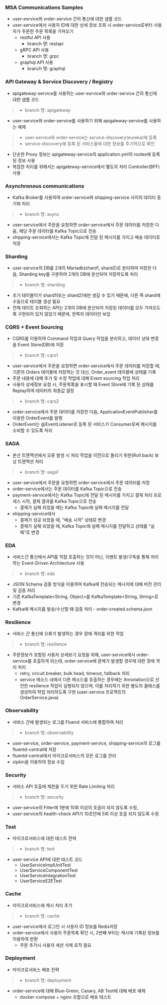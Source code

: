### MSA Communications Samples
* user-esrvice와 order-service 간의 통신에 대한 샘플 코드
* user-service에서 사용자 ID에 대한 상세 정보 조회 시 order-service로부터 사용자가 주문한 주문 목록을 가져오기
    * restful API 사용
        + branch 명: restapi
    * gRPC API 사용
        + branch 명: grpc
    * graphql API 사용
        + branch 명: graphql

### API Gateway & Service Discovery / Registry
* apigateway-service를 사용하는 user-esrvice와 order-service 간의 통신에 대한 샘플 코드
> * branch 명: apigateway
* user-service와 order-service를 사용하기 위해 apigateway-service를 사용하는 예제
> * user-service와 order-service는 service-discovery(eureka)에 등록
> * service-discovery에 등록 된 서비스들에 대한 정보를 주기적으로 확인
* 단순한 Proxy 정보는 apigateway-service의 application.yml의 routes에 등록 된 정보 사용
* 복잡한 처리를 위해서는 apigateway-service에서 별도의 처리 Controller(BFF) 사용

### Asynchronous communications
* Kafka Broker를 사용하여 order-service와 shipping-service 사이의 데이터 동기화 처리
> * branch 명: async
* user-service에서 주문을 요청하면 order-service에서 주문 데이터를 저장한 다음, 해당 주문 데이터를 Kafka Topic으로 전송
* shipping-service에서는 Kafka Topic에 전달 된 메시지를 가지고 배송 데이터로 저장

### Sharding
* user-service의 DB를 2개의 Mariadb(shard1, shard2)로 분리하여 저장한 다음, Sharding key를 구분하여 2개의 DB에 분산되어 저장하도록 처리
> * branch 명: sharding
* 초기 테이블이가 shard1(또는 shard2)에만 생길 수 있기 때문에, 다른 쪽 shard에 수동으로 테이블 생성 필요
* 전체 데이트 조회하는 API는 2개의 DB에 분산되어 저장된 데이터를 모두 가져오도록 구현되어 있지 않았기 때문에, 한쪽의 데이터만 보임

### CQRS + Event Sourcing
* CQRS를 이용하여 Command 작업과 Query 작업을 분리하고, 데이터 상태 변경을 Event Store(DB)에 저장
> * branch 명: cqrs1
* user-service에서 주문을 요청하면 order-service에서 주문 데이터를 저장할 때, 기존의 Orders 테이블에 저장하는 것 대신, Order_event 테이블에 상태를 기록
* 주문 내용에 대해 추가 및 수정 작업에 대해 Event sourcing 작업 처리
* 사용자 상세정보 요청 시, 주문목록을 표시할 때 Event Store에 기록 된 상태를 Replay하여 데이터의 최종값 결정
> * branch 명: cqrs2
* order-service에서 주문 데이터를 저장한 다음, ApplicationEventPublisher를 이용한 OrderEvent를 발행
* OrderEvent는 @EventListener로 등록 된 서비스가 Consumer로써 메시지를 소비할 수 있도록 처리

### SAGA
* 분산 트랜잭션에서 오류 발생 시 처리 작업을 이전으로 돌리기 위한(Roll back) 보상 트랜잭션 처리
> * branch 명: saga1
* user-service에서 주문을 요청하면 order-service에서 주문 데이터를 저장
* order-service에서는 주문 데이터를 Kafka Topic으로 전송
* payment-service에서는 Kafka Topic에 전달 된 메시지를 가지고 결제 처리 프로세스 시작, 결제 결과를 Kafka Topic으로 전송
    * 결제가 실패 되었을 때는 Kafka Topic에 실패 메시지를 전달
* shipping-service에서
    * 결제가 성공 되었을 때, "배송 시작" 상태로 변경
    * 결제가 실패 되었을 때, Kafka Topic에 실패 메시지를 전달하고 상태를 "실패"로 변경

### EDA
* 서비스간 통신에서 API를 직접 호출하는 것이 아닌, 이벤트 발생/구독을 통해 처리하는 Event-Driven Architecture 사용
> * branch 명: eda
* JSON Schema 검증 방식을 이용하여 Kafka에 전송되는 메시지에 대해 버전 관리 및 검증 처리
* 기존 KafkaTemplate<String, Object>를 KafkaTemplate<String, String>로 변경
* Kafka에 메시지를 발송/수신할 떄 검증 처리 - order-created.schema.json

### Resilience
* 서비스 간 통신에 오류가 발생하는 경우 장애 격리를 위한 작업
> * branch 명: resilience
* 주문정보가 포함된 사용자 상세보기 요청을 위해, user-service에서 order-service를 호출하게 되는데, order-service에 문제가 발생할 경우에 대한 장애 격리 처리
    * retry, circuit breaker, bulk head, timeout, fallback 처리
    * service 메소드 내에서 다른 메소드를 호출하는 경우에는 Annotation으로 선언한 resilience 작업이 실행되지 않으며, 이를 처리하기 위한 별도의 클래스를 생성하여 작업 처리하도록 구현 (user-service 프로젝트의 OrderService.java)

### Observability
* 서비스 간에 발생되는 로그를 Fluend 서비스에 통합하여 처리
> * branch 명: observability
* user-service, order-service, payment-service, shipping-service의 로그를 fluentd-central에 저장
* fluentd-central에서 마이크로서비스의 모든 로그를 관리
* zipkin을 이용하여 정보 수집

### Security
* 서비스 API 호출에 제한을 두기 위한 Rate Limiting 처리
> * branch 명: security
* user-service의 Filter에 1분에 10회 이상의 호출이 되지 않도록 수정,
* user-service의 health-check API가 10초안에 5회 이상 호출 되지 않도록 수정

### Test
* 마이크로서비스에 대한 테스트 전략
> * branch 명: test
* user-service API에 대한 테스트 코드
    * UserServiceImplUnitTest
    * UserServiceComponentTest
    * UserServiceIntegrationTest
    * UserServiceE2ETest

### Cache
* 마이크로서비스에 캐시 처리 추가
> * branch 명: cache
* user-service에서 로그인 시 사용자 ID 정보를 Redis저장
* order-service에서 사용자 주문목록 확인 시, 2번째 부터는 캐시에 기록된 정보를 이용하여 반환
    * 주문 추가시 사용자 세션 삭제 로직 필요

### Deployment
* 마이크로서비스 배포 전략
> * branch 명: deployment
* order-service에 대해 Blue-Green, Canary, AB Test에 대해 배포 예제
    * docker-compose + nginx 조합으로 배포 테스트
